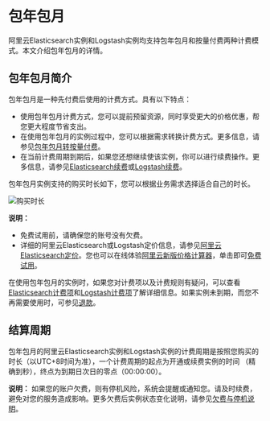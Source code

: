 # 包年包月

阿里云Elasticsearch实例和Logstash实例均支持包年包月和按量付费两种计费模式。本文介绍包年包月的详情。

## 包年包月简介

包年包月是一种先付费后使用的计费方式。具有以下特点：

-   使用包年包月计费方式，您可以提前预留资源，同时享受更大的价格优惠，帮您更大程度节省支出。
-   在使用包年包月的实例过程中，您可以根据需求转换计费方式。更多信息，请参见[包年包月转按量付费](/cn.zh-CN/产品计费/转换计费方式/包年包月转按量付费.md)。
-   在当前计费周期到期后，如果您还想继续使该实例，你可以进行续费操作。更多信息，请参见[Elasticsearch续费](/cn.zh-CN/产品计费/续费/Elasticsearch续费.md)或[Logstash续费](/cn.zh-CN/产品计费/续费/Logstash续费.md)。

包年包月实例支持的购买时长如下，您可以根据业务需求选择适合自己的时长。

![购买时长](https://static-aliyun-doc.oss-accelerate.aliyuncs.com/assets/img/zh-CN/8021603261/p281053.png)

**说明：**

-   免费试用前，请确保您的账号没有欠费。
-   详细的阿里云Elasticsearch或Logstash定价信息，请参见[阿里云Elasticsearch定价](https://www.aliyun.com/price/product?spm=a2c0j.9528745.1335467..4bf85a36XRcEa5#/elasticsearch/detail)。您也可以在线体验[阿里云新版价格计算器](https://www.aliyun.com/pricing-calculator?spm=5176.8064714.321464.pricing_version_2.45f65fb0meZG4O#/add/acm-28fc1784-c1b5-49ff-9008-a6d4ab39973f/elasticsearchpre/elasticsearchpre)，单击即可[免费试用](https://common-buy.aliyun.com/new?spm=a2c4g.11186623.2.13.74ca1afbwjURru&commodityCode=elasticsearch&orderType=BUY)。

在使用包年包月的实例时，如果您对计费项以及计费规则有疑问，可以查看[Elasticsearch计费项](/cn.zh-CN/产品计费/计费项/Elasticsearch计费项.md)和[Logstash计费项](/cn.zh-CN/产品计费/计费项/Logstash计费项.md)了解详细信息。如果实例未到期，而您不再需要使用时，可参见[退款](/cn.zh-CN/产品计费/退款.md)。

## 结算周期

包年包月的阿里云Elasticsearch实例和Logstash实例的计费周期是按照您购买的时长（以UTC+8时间为准），一个计费周期的起点为开通或续费实例的时间 （精确到秒），终点为到期日次日的零点（00:00:00）。

**说明：** 如果您的账户欠费，则有停机风险，系统会提醒或通知您。请及时续费，避免对您的服务造成影响。更多欠费后实例状态变化说明，请参见[欠费与停机说明](/cn.zh-CN/产品计费/欠费与停机.md)。

